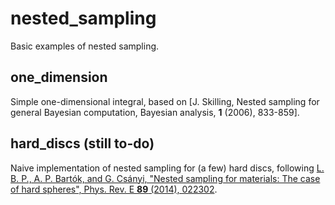 # nested_sampling
Basic examples of nested sampling.

## one_dimension
Simple one-dimensional integral, based on [J. Skilling, Nested sampling for general Bayesian computation, Bayesian analysis, **1** (2006), 833-859].

## hard_discs (still to-do)
Naive implementation of nested sampling for (a few) hard discs, following [L. B. P., A. P. Bartók, and G. Csányi, "Nested sampling for materials: The case of hard spheres", Phys. Rev. E **89** (2014), 022302](http://journals.aps.org/pre/abstract/10.1103/PhysRevE.89.022302).

